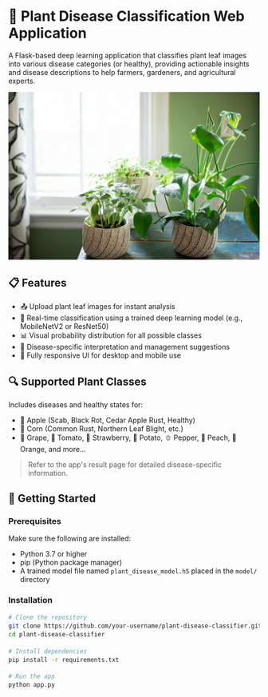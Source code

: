 # 🌿 Plant Disease Classification Web Application

A Flask-based deep learning application that classifies plant leaf images into various disease categories (or healthy), providing actionable insights and disease descriptions to help farmers, gardeners, and agricultural experts.

[![Watch the demo video](cover.jpg)](https://www.youtube.com/watch?v=3IMj5gWH3sc)

## 📋 Features

- 📤 Upload plant leaf images for instant analysis
- 🤖 Real-time classification using a trained deep learning model (e.g., MobileNetV2 or ResNet50)
- 📊 Visual probability distribution for all possible classes
- 🧾 Disease-specific interpretation and management suggestions
- 📱 Fully responsive UI for desktop and mobile use

## 🔍 Supported Plant Classes

Includes diseases and healthy states for:
- 🍎 Apple (Scab, Black Rot, Cedar Apple Rust, Healthy)
- 🌽 Corn (Common Rust, Northern Leaf Blight, etc.)
- 🍇 Grape, 🍅 Tomato, 🍓 Strawberry, 🥔 Potato, 🫑 Pepper, 🍑 Peach, 🍊 Orange, and more...

> Refer to the app's result page for detailed disease-specific information.

## 🚀 Getting Started

### Prerequisites

Make sure the following are installed:
- Python 3.7 or higher
- pip (Python package manager)
- A trained model file named `plant_disease_model.h5` placed in the `model/` directory

### Installation

```bash
# Clone the repository
git clone https://github.com/your-username/plant-disease-classifier.git
cd plant-disease-classifier

# Install dependencies
pip install -r requirements.txt

# Run the app
python app.py
